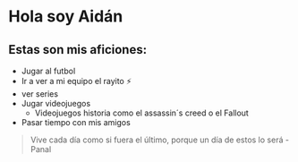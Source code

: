 # Hola soy Aidán
## Estas son mis aficiones: 
- Jugar al futbol
- Ir a ver a mi equipo el rayito ⚡
- ver series
- Jugar videojuegos
  - Videojuegos historia como el assassin´s creed o el Fallout
- Pasar tiempo con mis amigos 
> Vive cada día como si fuera el último, porque un día de estos lo será - Panal
